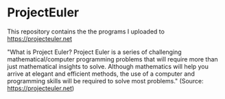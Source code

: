 # ProjectEuler
This repository contains the the programs I uploaded to https://projecteuler.net

"What is Project Euler?
Project Euler is a series of challenging mathematical/computer programming problems that will require more than just mathematical insights to solve. Although mathematics will help you arrive at elegant and efficient methods, the use of a computer and programming skills will be required to solve most problems."
(Source: https://projecteuler.net)